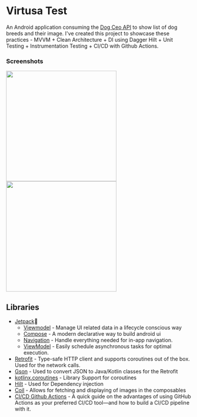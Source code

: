 # Virtusa Test
An Android application consuming the [Dog Ceo API]([https://developer.github.com/v3/](https://dog.ceo/api/)) to show list of dog breeds and their image.
I've created this project to showcase these practices - MVVM + Clean Architecture + DI using Dagger Hilt + Unit Testing + Instrumentation Testing + CI/CD with Github Actions.


### Screenshots
<img src="https://github.com/abhishektiwarijr/VirtusaTest/assets/25899457/bf61af75-f9a8-4ce0-9dcf-5a3b71a6a02e" width=300/>
<img src="https://github.com/abhishektiwarijr/VirtusaTest/assets/25899457/aa0bf317-0ccb-45e8-b738-e0cd6a05ea7a" width=300/> 


## Libraries
- [Jetpack](https://developer.android.com/jetpack)🚀
    - [Viewmodel](https://developer.android.com/topic/libraries/architecture/viewmodel) - Manage UI
      related data in a lifecycle conscious way
    - [Compose](https://developer.android.com/courses/pathways/compose) - A modern declarative way
      to build android ui
    - [Navigation](https://developer.android.com/jetpack/compose/navigation) - Handle everything needed for in-app navigation.
    - [ViewModel](https://developer.android.com/jetpack/compose/state#viewmodel-state) - Easily schedule asynchronous tasks for optimal execution.
- [Retrofit](https://square.github.io/retrofit/) - Type-safe HTTP client and supports coroutines out
  of the box. Used for the network calls.
- [Gson](https://github.com/google/gson) - Used to convert JSON to Java/Kotlin classes for the
  Retrofit
- [kotlinx.coroutines](https://github.com/Kotlin/kotlinx.coroutines) - Library Support for
  coroutines
- [Hilt](https://developer.android.com/training/dependency-injection/hilt-android) - Used for
  Dependency injection
- [Coil](https://coil-kt.github.io/coil/compose/) - Allows for fetching and displaying of images in
  the composables
- [CI/CD Github Actions](https://github.blog/2022-02-02-build-ci-cd-pipeline-github-actions-four-steps/) - A quick guide on the advantages of using GitHub Actions
  as your preferred CI/CD tool—and how to build a CI/CD pipeline with it.
